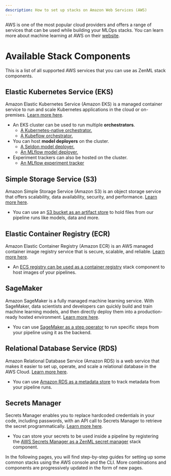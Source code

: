 ```yaml
---
description: How to set up stacks on Amazon Web Services (AWS)
---
```


AWS is one of the most popular cloud providers and offers a range of services that can be used while building your MLOps stacks. You can learn more about machine learning at AWS on their [website](https://aws.amazon.com/machine-learning/).

# Available Stack Components

This is a list of all supported AWS services that you can use as ZenML stack components.
## Elastic Kubernetes Service (EKS)

Amazon Elastic Kubernetes Service (Amazon EKS) is a managed container service to run and scale Kubernetes applications in the cloud or on-premises. [Learn more here](https://docs.aws.amazon.com/eks/latest/userguide/what-is-eks.html).

* An EKS cluster can be used to run multiple **orchestrators**.
    * [A Kubernetes-native orchestrator.](../../../mlops-stacks/orchestrators/kubernetes.md)
    * [A Kubeflow orchestrator.](../../../mlops-stacks/orchestrators/kubeflow.md)
* You can host **model deployers** on the cluster.
    * [A Seldon model deployer.](../../../mlops-stacks/model-deployers/seldon.md)
    * [An MLflow model deployer.](../../../mlops-stacks/model-deployers/mlflow.md)
* Experiment trackers can also be hosted on the cluster.
    * [An MLflow experiment tracker](../../../mlops-stacks/experiment-trackers/mlflow.md)

## Simple Storage Service (S3)

Amazon Simple Storage Service (Amazon S3) is an object storage service that offers scalability, data availability, security, and performance. [Learn more here](https://docs.aws.amazon.com/AmazonS3/latest/userguide/Welcome.html).

* You can use an [S3 bucket as an artifact store](../../../mlops-stacks/artifact-stores/amazon-s3.md) to hold files from our pipeline runs like models, data and more. 

## Elastic Container Registry (ECR)

Amazon Elastic Container Registry (Amazon ECR) is an AWS managed container image registry service that is secure, scalable, and reliable. [Learn more here](https://docs.aws.amazon.com/AmazonECR/latest/userguide/what-is-ecr.html).

* An [ECS registry can be used as a container registry](../../../mlops-stacks/container-registries/amazon-ecr.md) stack component to host images of your pipelines. 

## SageMaker

Amazon SageMaker is a fully managed machine learning service. With SageMaker, data scientists and developers can quickly build and train machine learning models, and then directly deploy them into a production-ready hosted environment. [Learn more here](https://docs.aws.amazon.com/sagemaker/latest/dg/whatis.html).

* You can use [SageMaker as a step operator](../../../mlops-stacks/step-operators/amazon-sagemaker.md) to run specific steps from your pipeline using it as the backend.

## Relational Database Service (RDS)

Amazon Relational Database Service (Amazon RDS) is a web service that makes it easier to set up, operate, and scale a relational database in the AWS Cloud. [Learn more here](https://docs.aws.amazon.com/AmazonRDS/latest/UserGuide/Welcome.html).

* You can use [Amazon RDS as a metadata store](../../../mlops-stacks/metadata-stores/mysql.md) to track metadata from your pipeline runs.

## Secrets Manager

Secrets Manager enables you to replace hardcoded credentials in your code, including passwords, with an API call to Secrets Manager to retrieve the secret programmatically. [Learn more here](https://docs.aws.amazon.com/secretsmanager/latest/userguide/intro.html).

* You can store your secrets to be used inside a pipeline by registering the [AWS Secrets Manager as a ZenML secret manager](../../../mlops-stacks/secrets-managers/aws.md) stack component.

In the following pages, you will find step-by-step guides for setting up some common stacks using the AWS console and the CLI. More combinations and components are progressively updated in the form of new pages.
